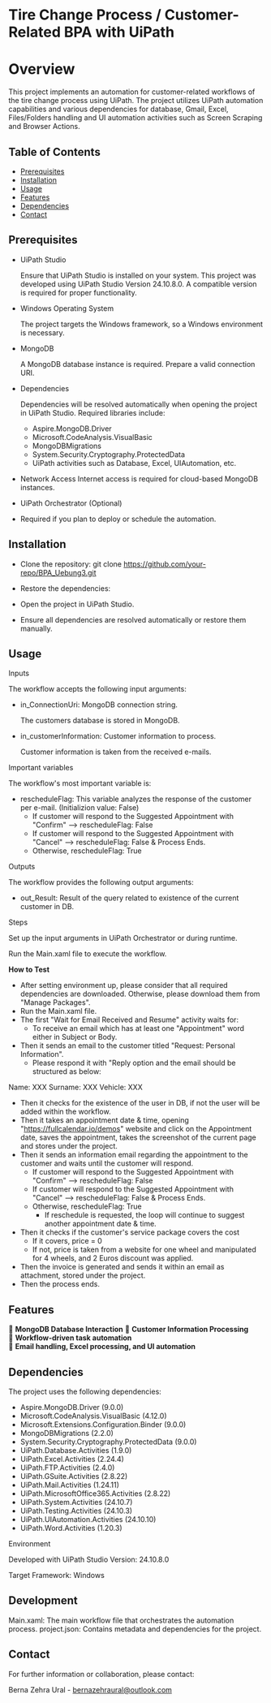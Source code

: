 # Tire Change Process / Customer-Related BPA with UiPath
# Overview

This project implements an automation for customer-related workflows of the tire change process using UiPath. The project utilizes UiPath automation capabilities and various dependencies for database, Gmail, Excel, Files/Folders handling and UI automation activities such as Screen Scraping and Browser Actions. 

## Table of Contents
- [Prerequisites](#prerequisites)
- [Installation](#installation)
- [Usage](#usage)
- [Features](#features)
- [Dependencies](#dependencies)
- [Contact](#contact)

##  Prerequisites
- UiPath Studio  

  Ensure that UiPath Studio is installed on your system. This project was developed using UiPath Studio Version 24.10.8.0. A compatible version is required for proper functionality.
- Windows Operating System

  The project targets the Windows framework, so a Windows environment is necessary.
- MongoDB

  A MongoDB database instance is required. Prepare a valid connection URI.
- Dependencies
  
  Dependencies will be resolved automatically when opening the project in UiPath Studio. Required libraries include:
  - Aspire.MongoDB.Driver
  - Microsoft.CodeAnalysis.VisualBasic
  - MongoDBMigrations
  - System.Security.Cryptography.ProtectedData
  - UiPath activities such as Database, Excel, UIAutomation, etc.
- Network Access
  Internet access is required for cloud-based MongoDB instances.
- UiPath Orchestrator (Optional)
- Required if you plan to deploy or schedule the automation.

## Installation
- Clone the repository:
git clone https://github.com/your-repo/BPA_Uebung3.git

- Restore the dependencies:
- Open the project in UiPath Studio.
- Ensure all dependencies are resolved automatically or restore them manually.

## Usage

Inputs

The workflow accepts the following input arguments:

- in_ConnectionUri: MongoDB connection string. 

  The customers database is stored in MongoDB.
- in_customerInformation: Customer information to process.

  Customer information is taken from the received e-mails.

Important variables

The workflow's most important variable is:

- rescheduleFlag: This variable analyzes the response of the customer per e-mail. (Initializion value: False)
    - If customer will respond to the Suggested Appointment with "Confirm" --> rescheduleFlag: False
    - If customer will respond to the Suggested Appointment with "Cancel" --> rescheduleFlag: False & Process Ends.
    - Otherwise, rescheduleFlag: True

Outputs

The workflow provides the following output arguments:

- out_Result: Result of the query related to existence of the current customer in DB.
  
Steps

Set up the input arguments in UiPath Orchestrator or during runtime.

Run the Main.xaml file to execute the workflow.

**How to Test** 
- After setting environment up, please consider that all required dependencies are downloaded. Otherwise, please download them from "Manage Packages".
- Run the Main.xaml file.
- The first "Wait for Email Received and Resume" activity waits for:
  - To receive an email which has at least one "Appointment" word either in Subject or Body.
- Then it sends an email to the customer titled "Request: Personal Information".
  - Please respond it with "Reply option and the email should be structured as below:
    
Name: XXX
    Surname: XXX
    Vehicle: XXX

- Then it checks for the existence of the user in DB, if not the user will be added within the workflow.
- Then it takes an appointment date & time, opening "https://fullcalendar.io/demos" website and click on the Appointment date, saves the appointment, takes the screenshot of the current page and stores under the project.
- Then it sends an information email regarding the appointment to the customer and waits until the customer will respond.
  - If customer will respond to the Suggested Appointment with "Confirm" --> rescheduleFlag: False
  - If customer will respond to the Suggested Appointment with "Cancel" --> rescheduleFlag: False & Process Ends.
  - Otherwise, rescheduleFlag: True
    - If reschedule is requested, the loop will continue to suggest another appointment date & time.
- Then it checks if the customer's service package covers the cost
  - If it covers, price = 0
  - If not, price is taken from a website for one wheel and manipulated for 4 wheels, and 2 Euros discount was applied.
- Then the invoice is generated and sends it within an email as attachment, stored under the project.
- Then the process ends.
  
## Features

🚀 **MongoDB Database Interaction** 
🚀 **Customer Information Processing**  
🚀 **Workflow-driven task automation**  
🚀 **Email handling, Excel processing, and UI automation**  

## Dependencies
The project uses the following dependencies:

- Aspire.MongoDB.Driver (9.0.0)
- Microsoft.CodeAnalysis.VisualBasic (4.12.0)
- Microsoft.Extensions.Configuration.Binder (9.0.0)
- MongoDBMigrations (2.2.0)
- System.Security.Cryptography.ProtectedData (9.0.0)
- UiPath.Database.Activities (1.9.0)
- UiPath.Excel.Activities (2.24.4)
- UiPath.FTP.Activities (2.4.0)
- UiPath.GSuite.Activities (2.8.22)
- UiPath.Mail.Activities (1.24.11)
- UiPath.MicrosoftOffice365.Activities (2.8.22)
- UiPath.System.Activities (24.10.7)
- UiPath.Testing.Activities (24.10.3)
- UiPath.UIAutomation.Activities (24.10.10)
- UiPath.Word.Activities (1.20.3)

Environment

Developed with UiPath Studio Version: 24.10.8.0

Target Framework: Windows


## Development

Main.xaml: The main workflow file that orchestrates the automation process.
project.json: Contains metadata and dependencies for the project.


## Contact

For further information or collaboration, please contact:

Berna Zehra Ural - bernazehraural@outlook.com 
